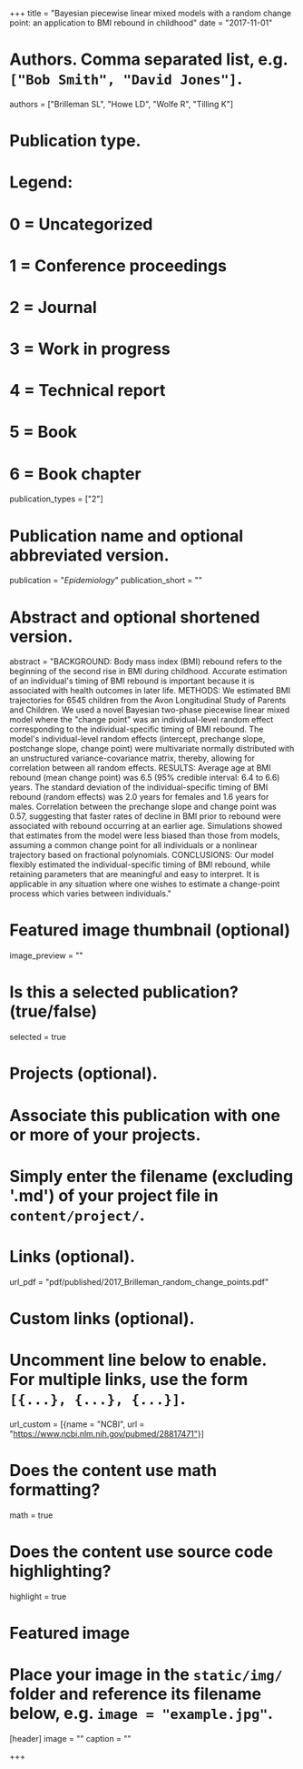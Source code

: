 +++
title = "Bayesian piecewise linear mixed models with a random change point: an application to BMI rebound in childhood"
date = "2017-11-01"

# Authors. Comma separated list, e.g. `["Bob Smith", "David Jones"]`.
authors = ["Brilleman SL", "Howe LD", "Wolfe R", "Tilling K"]

# Publication type.
# Legend:
# 0 = Uncategorized
# 1 = Conference proceedings
# 2 = Journal
# 3 = Work in progress
# 4 = Technical report
# 5 = Book
# 6 = Book chapter
publication_types = ["2"]

# Publication name and optional abbreviated version.
publication = "*Epidemiology*"
publication_short = ""

# Abstract and optional shortened version.
abstract = "BACKGROUND: Body mass index (BMI) rebound refers to the beginning of the second rise in BMI during childhood. Accurate estimation of an individual's timing of BMI rebound is important because it is associated with health outcomes in later life. METHODS: We estimated BMI trajectories for 6545 children from the Avon Longitudinal Study of Parents and Children. We used a novel Bayesian two-phase piecewise linear mixed model where the \"change point\" was an individual-level random effect corresponding to the individual-specific timing of BMI rebound. The model's individual-level random effects (intercept, prechange slope, postchange slope, change point) were multivariate normally distributed with an unstructured variance-covariance matrix, thereby, allowing for correlation between all random effects. RESULTS: Average age at BMI rebound (mean change point) was 6.5 (95% credible interval: 6.4 to 6.6) years. The standard deviation of the individual-specific timing of BMI rebound (random effects) was 2.0 years for females and 1.6 years for males. Correlation between the prechange slope and change point was 0.57, suggesting that faster rates of decline in BMI prior to rebound were associated with rebound occurring at an earlier age. Simulations showed that estimates from the model were less biased than those from models, assuming a common change point for all individuals or a nonlinear trajectory based on fractional polynomials. CONCLUSIONS: Our model flexibly estimated the individual-specific timing of BMI rebound, while retaining parameters that are meaningful and easy to interpret. It is applicable in any situation where one wishes to estimate a change-point process which varies between individuals."

# Featured image thumbnail (optional)
image_preview = ""

# Is this a selected publication? (true/false)
selected = true

# Projects (optional).
#   Associate this publication with one or more of your projects.
#   Simply enter the filename (excluding '.md') of your project file in `content/project/`.

# Links (optional).
url_pdf = "pdf/published/2017_Brilleman_random_change_points.pdf"

# Custom links (optional).
#   Uncomment line below to enable. For multiple links, use the form `[{...}, {...}, {...}]`.
url_custom = [{name = "NCBI", url = "https://www.ncbi.nlm.nih.gov/pubmed/28817471"}]

# Does the content use math formatting?
math = true

# Does the content use source code highlighting?
highlight = true

# Featured image
# Place your image in the `static/img/` folder and reference its filename below, e.g. `image = "example.jpg"`.
[header]
image = ""
caption = ""

+++
